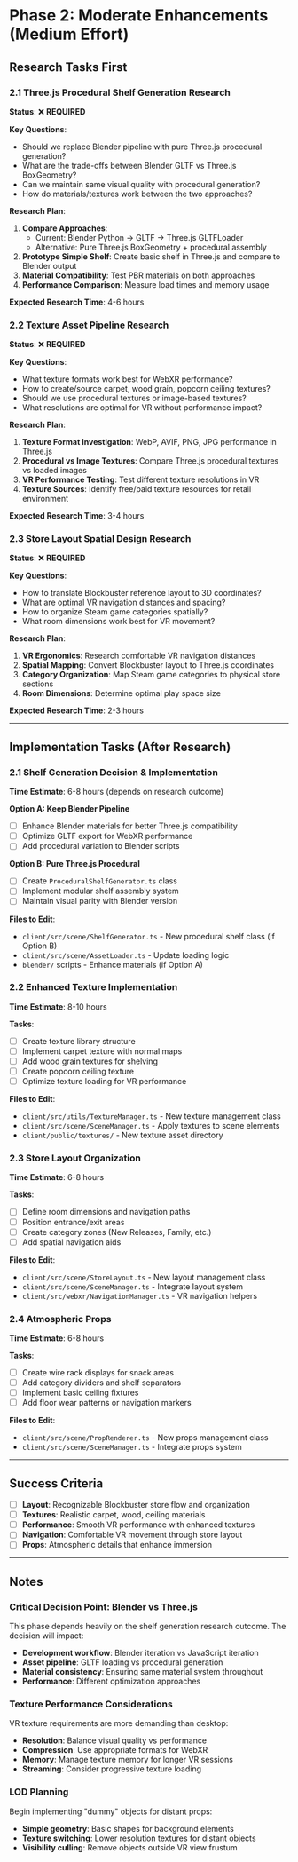 # Phase 2: Moderate Enhancements (Medium Effort)

## Research Tasks First

### 2.1 Three.js Procedural Shelf Generation Research
**Status**: ❌ **REQUIRED**

**Key Questions**:
- Should we replace Blender pipeline with pure Three.js procedural generation?
- What are the trade-offs between Blender GLTF vs Three.js BoxGeometry?
- Can we maintain same visual quality with procedural generation?
- How do materials/textures work between the two approaches?

**Research Plan**:
1. **Compare Approaches**:
   - Current: Blender Python → GLTF → Three.js GLTFLoader
   - Alternative: Pure Three.js BoxGeometry + procedural assembly
2. **Prototype Simple Shelf**: Create basic shelf in Three.js and compare to Blender output
3. **Material Compatibility**: Test PBR materials on both approaches
4. **Performance Comparison**: Measure load times and memory usage

**Expected Research Time**: 4-6 hours

### 2.2 Texture Asset Pipeline Research
**Status**: ❌ **REQUIRED**

**Key Questions**:
- What texture formats work best for WebXR performance?
- How to create/source carpet, wood grain, popcorn ceiling textures?
- Should we use procedural textures or image-based textures?
- What resolutions are optimal for VR without performance impact?

**Research Plan**:
1. **Texture Format Investigation**: WebP, AVIF, PNG, JPG performance in Three.js
2. **Procedural vs Image Textures**: Compare Three.js procedural textures vs loaded images
3. **VR Performance Testing**: Test different texture resolutions in VR
4. **Texture Sources**: Identify free/paid texture resources for retail environment

**Expected Research Time**: 3-4 hours

### 2.3 Store Layout Spatial Design Research
**Status**: ❌ **REQUIRED**

**Key Questions**:
- How to translate Blockbuster reference layout to 3D coordinates?
- What are optimal VR navigation distances and spacing?
- How to organize Steam game categories spatially?
- What room dimensions work best for VR movement?

**Research Plan**:
1. **VR Ergonomics**: Research comfortable VR navigation distances
2. **Spatial Mapping**: Convert Blockbuster layout to Three.js coordinates
3. **Category Organization**: Map Steam game categories to physical store sections
4. **Room Dimensions**: Determine optimal play space size

**Expected Research Time**: 2-3 hours

---

## Implementation Tasks (After Research)

### 2.1 Shelf Generation Decision & Implementation
**Time Estimate**: 6-8 hours (depends on research outcome)

**Option A: Keep Blender Pipeline**
- [ ] Enhance Blender materials for better Three.js compatibility
- [ ] Optimize GLTF export for WebXR performance
- [ ] Add procedural variation to Blender scripts

**Option B: Pure Three.js Procedural**
- [ ] Create `ProceduralShelfGenerator.ts` class
- [ ] Implement modular shelf assembly system
- [ ] Maintain visual parity with Blender version

**Files to Edit**:
- `client/src/scene/ShelfGenerator.ts` - New procedural shelf class (if Option B)
- `client/src/scene/AssetLoader.ts` - Update loading logic
- `blender/` scripts - Enhance materials (if Option A)

### 2.2 Enhanced Texture Implementation
**Time Estimate**: 8-10 hours

**Tasks**:
- [ ] Create texture library structure
- [ ] Implement carpet texture with normal maps
- [ ] Add wood grain textures for shelving
- [ ] Create popcorn ceiling texture
- [ ] Optimize texture loading for VR performance

**Files to Edit**:
- `client/src/utils/TextureManager.ts` - New texture management class
- `client/src/scene/SceneManager.ts` - Apply textures to scene elements
- `client/public/textures/` - New texture asset directory

### 2.3 Store Layout Organization
**Time Estimate**: 6-8 hours

**Tasks**:
- [ ] Define room dimensions and navigation paths
- [ ] Position entrance/exit areas
- [ ] Create category zones (New Releases, Family, etc.)
- [ ] Add spatial navigation aids

**Files to Edit**:
- `client/src/scene/StoreLayout.ts` - New layout management class
- `client/src/scene/SceneManager.ts` - Integrate layout system
- `client/src/webxr/NavigationManager.ts` - VR navigation helpers

### 2.4 Atmospheric Props
**Time Estimate**: 6-8 hours

**Tasks**:
- [ ] Create wire rack displays for snack areas
- [ ] Add category dividers and shelf separators
- [ ] Implement basic ceiling fixtures
- [ ] Add floor wear patterns or navigation markers

**Files to Edit**:
- `client/src/scene/PropRenderer.ts` - New props management class
- `client/src/scene/SceneManager.ts` - Integrate props system

---

## Success Criteria

- [ ] **Layout**: Recognizable Blockbuster store flow and organization
- [ ] **Textures**: Realistic carpet, wood, ceiling materials
- [ ] **Performance**: Smooth VR performance with enhanced textures
- [ ] **Navigation**: Comfortable VR movement through store layout
- [ ] **Props**: Atmospheric details that enhance immersion

---

## Notes

### Critical Decision Point: Blender vs Three.js
This phase depends heavily on the shelf generation research outcome. The decision will impact:
- **Development workflow**: Blender iteration vs JavaScript iteration
- **Asset pipeline**: GLTF loading vs procedural generation
- **Material consistency**: Ensuring same material system throughout
- **Performance**: Different optimization approaches

### Texture Performance Considerations
VR texture requirements are more demanding than desktop:
- **Resolution**: Balance visual quality vs performance
- **Compression**: Use appropriate formats for WebXR
- **Memory**: Manage texture memory for longer VR sessions
- **Streaming**: Consider progressive texture loading

### LOD Planning
Begin implementing "dummy" objects for distant props:
- **Simple geometry**: Basic shapes for background elements
- **Texture switching**: Lower resolution textures for distant objects
- **Visibility culling**: Remove objects outside VR view frustum
